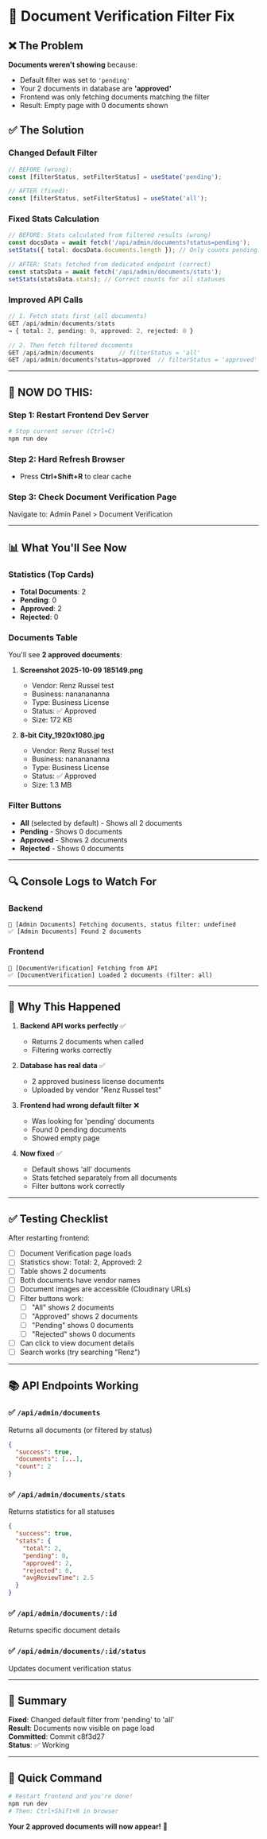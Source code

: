# 🔧 Document Verification Filter Fix

## ❌ The Problem

**Documents weren't showing** because:
- Default filter was set to `'pending'`
- Your 2 documents in database are **'approved'**
- Frontend was only fetching documents matching the filter
- Result: Empty page with 0 documents shown

## ✅ The Solution

### Changed Default Filter
```typescript
// BEFORE (wrong):
const [filterStatus, setFilterStatus] = useState('pending');

// AFTER (fixed):
const [filterStatus, setFilterStatus] = useState('all');
```

### Fixed Stats Calculation
```typescript
// BEFORE: Stats calculated from filtered results (wrong)
const docsData = await fetch('/api/admin/documents?status=pending');
setStats({ total: docsData.documents.length }); // Only counts pending!

// AFTER: Stats fetched from dedicated endpoint (correct)
const statsData = await fetch('/api/admin/documents/stats');
setStats(statsData.stats); // Correct counts for all statuses
```

### Improved API Calls
```typescript
// 1. Fetch stats first (all documents)
GET /api/admin/documents/stats
→ { total: 2, pending: 0, approved: 2, rejected: 0 }

// 2. Then fetch filtered documents
GET /api/admin/documents       // filterStatus = 'all'
GET /api/admin/documents?status=approved  // filterStatus = 'approved'
```

---

## 🚀 NOW DO THIS:

### Step 1: Restart Frontend Dev Server
```powershell
# Stop current server (Ctrl+C)
npm run dev
```

### Step 2: Hard Refresh Browser
- Press **Ctrl+Shift+R** to clear cache

### Step 3: Check Document Verification Page
Navigate to: Admin Panel > Document Verification

---

## 📊 What You'll See Now

### Statistics (Top Cards)
- **Total Documents**: 2
- **Pending**: 0
- **Approved**: 2
- **Rejected**: 0

### Documents Table
You'll see **2 approved documents**:

1. **Screenshot 2025-10-09 185149.png**
   - Vendor: Renz Russel test
   - Business: nananananna
   - Type: Business License
   - Status: ✅ Approved
   - Size: 172 KB

2. **8-bit City_1920x1080.jpg**
   - Vendor: Renz Russel test
   - Business: nananananna
   - Type: Business License
   - Status: ✅ Approved
   - Size: 1.3 MB

### Filter Buttons
- **All** (selected by default) - Shows all 2 documents
- **Pending** - Shows 0 documents
- **Approved** - Shows 2 documents
- **Rejected** - Shows 0 documents

---

## 🔍 Console Logs to Watch For

### Backend
```
📄 [Admin Documents] Fetching documents, status filter: undefined
✅ [Admin Documents] Found 2 documents
```

### Frontend
```
📡 [DocumentVerification] Fetching from API
✅ [DocumentVerification] Loaded 2 documents (filter: all)
```

---

## 🐛 Why This Happened

1. **Backend API works perfectly** ✅
   - Returns 2 documents when called
   - Filtering works correctly

2. **Database has real data** ✅
   - 2 approved business license documents
   - Uploaded by vendor "Renz Russel test"

3. **Frontend had wrong default filter** ❌
   - Was looking for 'pending' documents
   - Found 0 pending documents
   - Showed empty page

4. **Now fixed** ✅
   - Default shows 'all' documents
   - Stats fetched separately from all documents
   - Filter buttons work correctly

---

## ✅ Testing Checklist

After restarting frontend:

- [ ] Document Verification page loads
- [ ] Statistics show: Total: 2, Approved: 2
- [ ] Table shows 2 documents
- [ ] Both documents have vendor names
- [ ] Document images are accessible (Cloudinary URLs)
- [ ] Filter buttons work:
  - [ ] "All" shows 2 documents
  - [ ] "Approved" shows 2 documents
  - [ ] "Pending" shows 0 documents
  - [ ] "Rejected" shows 0 documents
- [ ] Can click to view document details
- [ ] Search works (try searching "Renz")

---

## 📚 API Endpoints Working

### ✅ `/api/admin/documents`
Returns all documents (or filtered by status)
```json
{
  "success": true,
  "documents": [...],
  "count": 2
}
```

### ✅ `/api/admin/documents/stats`
Returns statistics for all statuses
```json
{
  "success": true,
  "stats": {
    "total": 2,
    "pending": 0,
    "approved": 2,
    "rejected": 0,
    "avgReviewTime": 2.5
  }
}
```

### ✅ `/api/admin/documents/:id`
Returns specific document details

### ✅ `/api/admin/documents/:id/status`
Updates document verification status

---

## 🎉 Summary

**Fixed**: Changed default filter from 'pending' to 'all'  
**Result**: Documents now visible on page load  
**Committed**: Commit c8f3d27  
**Status**: ✅ Working

---

## 🚀 Quick Command

```powershell
# Restart frontend and you're done!
npm run dev
# Then: Ctrl+Shift+R in browser
```

**Your 2 approved documents will now appear!** 🎉
